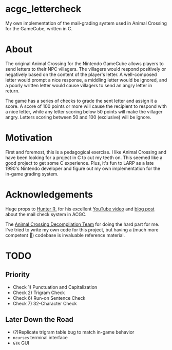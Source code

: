 # acgc_lettercheck
My own implementation of the mail-grading system used in Animal Crossing for the GameCube, written in C.

# About
The original Animal Crossing for the Nintendo GameCube allows players to send letters to their NPC villagers. The villagers would respond positively or negatively based on the content of the player's letter. A well-composed letter would prompt a nice response, a middling letter would be ignored, and a poorly written letter would cause villagers to send an angry letter in return.

The game has a series of checks to grade the sent letter and assign it a score. A score of 100 points or more will cause the recipient to respond with a nice letter, while any letter scoring below 50 points will make the villager angry. Letters scoring between 50 and 100 (exclusive) will be ignore.

# Motivation
First and foremost, this is a pedagogical exercise. I like Animal Crossing and have been looking for a project in C to cut my teeth on. This seemed like a good project to get some C experience. Plus, it's fun to LARP as a late 1990's Nintendo developer and figure out my own implementation for the in-game grading system.

# Acknowledgements
Huge props to [Hunter R.](https://github.com/HunterRDev) for his excellent [YouTube video](https://www.youtube.com/watch?v=8VbwWVvw-zI&t=428s) and [blog post](https://hunter-r.com/ac-letter-scorer/) about the mail check system in ACGC.

The [Animal Crossing Decompilation Team](https://github.com/ACreTeam) for doing the hard part for me. I've tried to write my own code for this project, but having a (much more competent 🤪) codebase is invaluable reference material.

# TODO
## Priority
- Check 1) Punctuation and Capitalization
- Check 2) Trigram Check
- Check 6) Run-on Sentence Check
- Check 7) 32-Character Check
## Later Down the Road
- (?)Replicate trigram table bug to match in-game behavior
- `ncurses` terminal interface
- `GTK` GUI
